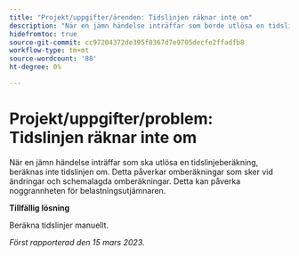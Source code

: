 ```yaml
---
title: "Projekt/uppgifter/ärenden: Tidslinjen räknar inte om"
description: "När en jämn händelse inträffar som borde utlösa en tidslinjeberäkning, beräknas inte tidslinjen om. Detta påverkar omberäkningar som sker vid ändringar och schemalagda omberäkningar. Detta kan påverka noggrannheten för belastningsutjämnaren."
hidefromtoc: true
source-git-commit: cc97204372de395f0367d7e9705decfe2ffadfb8
workflow-type: tm+mt
source-wordcount: '88'
ht-degree: 0%

---
```



# Projekt/uppgifter/problem: Tidslinjen räknar inte om

När en jämn händelse inträffar som ska utlösa en tidslinjeberäkning, beräknas inte tidslinjen om. Detta påverkar omberäkningar som sker vid ändringar och schemalagda omberäkningar. Detta kan påverka noggrannheten för belastningsutjämnaren.

**Tillfällig lösning**

Beräkna tidslinjer manuellt.

_Först rapporterad den 15 mars 2023._

